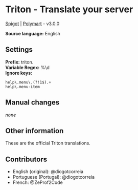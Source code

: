 # Triton - Translate your server

[Spigot](https://www.spigotmc.org/resources/triton-translate-your-server.30331/) |
[Polymart](https://polymart.org/resource/triton.38) - v3.0.0

**Source language:** English

## Settings

**Prefix:** triton.  
**Variable Regex:** %\d  
**Ignore keys:**

```
help\.menu\.(?!1$).+
help\.menu-item
```

## Manual changes

_none_

## Other information

These are the official Triton translations.

## Contributors

- English (original): @diogotcorreia
- Portuguese (Portugal): @diogotcorreia
- French: @ZeProf2Code
